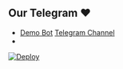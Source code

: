 ## Our Telegram ❤️
* [Demo Bot](https://t.me/TubeVideodownloader_bot)  [Telegram Channel](https://t.me/YouTubeVideoDownloaderService)
* 

[![Deploy](https://www.herokucdn.com/deploy/button.svg)](https://heroku.com/deploy?template=https://github.com/piyushraj00/YouTubeVideoDownloaderpack)
